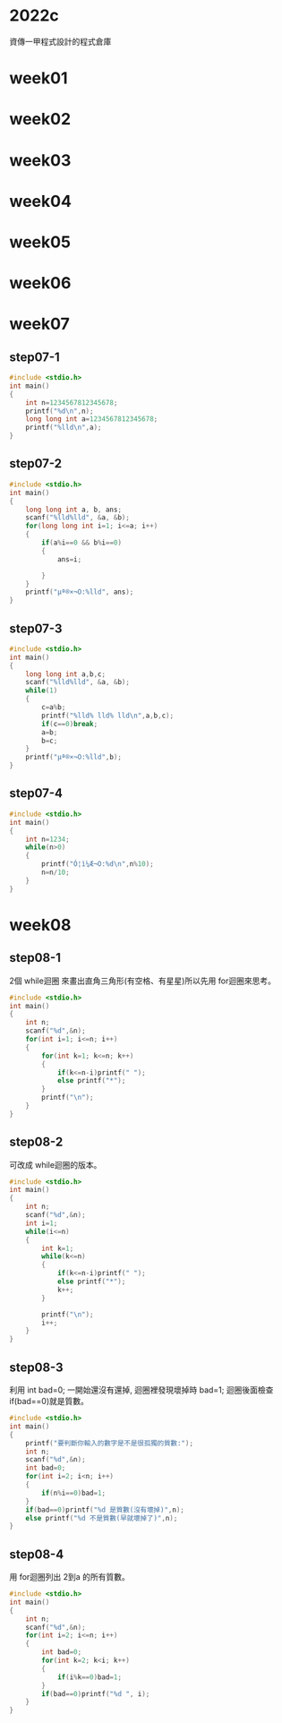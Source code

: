 # 2022c
資傳一甲程式設計的程式倉庫

# week01

# week02

# week03

# week04

# week05

# week06

# week07

## step07-1
```cpp
#include <stdio.h>
int main()
{
    int n=1234567812345678;
    printf("%d\n",n);
    long long int a=1234567812345678;
    printf("%lld\n",a);
}
```

## step07-2
```cpp
#include <stdio.h>
int main()
{
    long long int a, b, ans;
    scanf("%lld%lld", &a, &b);
    for(long long int i=1; i<=a; i++)
    {
        if(a%i==0 && b%i==0)
        {
            ans=i;

        }
    }
    printf("µª®×¬O:%lld", ans);
}
```

## step07-3
```cpp
#include <stdio.h>
int main()
{
    long long int a,b,c;
    scanf("%lld%lld", &a, &b);
    while(1)
    {
        c=a%b;
        printf("%lld% lld% lld\n",a,b,c);
        if(c==0)break;
        a=b;
        b=c;
    }
    printf("µª®×¬O:%lld",b);
}
```

## step07-4
```cpp
#include <stdio.h>
int main()
{
    int n=1234;
    while(n>0)
    {
        printf("­Ó¦ì¼Æ¬O:%d\n",n%10);
        n=n/10;
    }
}
```

# week08

## step08-1
2個 while迴圈 來畫出直角三角形(有空格、有星星)所以先用 for迴圈來思考。
```cpp
#include <stdio.h>
int main()
{
    int n;
    scanf("%d",&n);
    for(int i=1; i<=n; i++)
    {
        for(int k=1; k<=n; k++)
        {
            if(k<=n-i)printf(" ");
            else printf("*");
        }
        printf("\n");
    }
}
```

## step08-2
可改成 while迴圈的版本。
```cpp
#include <stdio.h>
int main()
{
    int n;
    scanf("%d",&n);
    int i=1;
    while(i<=n)
    {
        int k=1;
        while(k<=n)
        {
            if(k<=n-i)printf(" ");
            else printf("*");
            k++;
        }

        printf("\n");
        i++;
    }
}
```

## step08-3
利用 int bad=0; 一開始還沒有還掉, 迴圈裡發現壞掉時 bad=1; 迴圈後面檢查 if(bad==0)就是質數。
```cpp
#include <stdio.h>
int main()
{
    printf("要判斷你輸入的數字是不是很孤獨的質數:");
    int n;
    scanf("%d",&n);
    int bad=0;
    for(int i=2; i<n; i++)
    {
        if(n%i==0)bad=1;
    }
    if(bad==0)printf("%d 是質數(沒有壞掉)",n);
    else printf("%d 不是質數(早就壞掉了)",n);
}
```

## step08-4
用 for迴圈列出 2到a 的所有質數。
```cpp
#include <stdio.h>
int main()
{
	int n;
	scanf("%d",&n);
	for(int i=2; i<=n; i++)
	{
		int bad=0;
		for(int k=2; k<i; k++)
		{
			if(i%k==0)bad=1;
		}
		if(bad==0)printf("%d ", i);
	}
}
```

